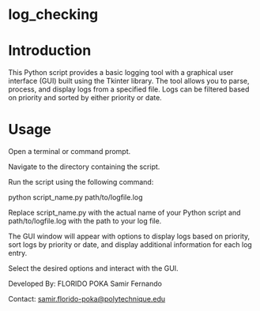 # log_checking

# Introduction
This Python script provides a basic logging tool with a graphical user interface (GUI) built using the Tkinter library. The tool allows you to parse, process, and display logs from a specified file. Logs can be filtered based on priority and sorted by either priority or date.

# Usage
Open a terminal or command prompt.

Navigate to the directory containing the script.

Run the script using the following command:

python script_name.py path/to/logfile.log

Replace script_name.py with the actual name of your Python script and path/to/logfile.log with the path to your log file.

The GUI window will appear with options to display logs based on priority, sort logs by priority or date, and display additional information for each log entry.

Select the desired options and interact with the GUI.


Developed By: FLORIDO POKA Samir Fernando

Contact: samir.florido-poka@polytechnique.edu
